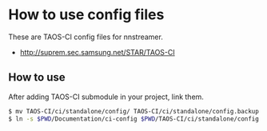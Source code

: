 # How to use config files

These are TAOS-CI config files for nnstreamer.

- http://suprem.sec.samsung.net/STAR/TAOS-CI

## How to use

After adding TAOS-CI submodule in your project, link them.

```bash
$ mv TAOS-CI/ci/standalone/config/ TAOS-CI/ci/standalone/config.backup
$ ln -s $PWD/Documentation/ci-config $PWD/TAOS-CI/ci/standalone/config
```
